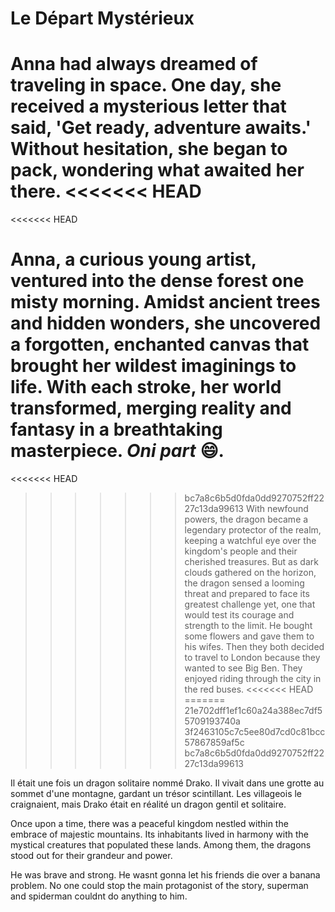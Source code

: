 #  Le Départ Mystérieux

Anna had always dreamed of traveling in space. One day, she received a mysterious letter that said, 'Get ready, adventure awaits.' Without hesitation, she began to pack, wondering what awaited her there.
<<<<<<< HEAD
=======
<<<<<<< HEAD

**Anna**, a curious young artist, ventured into the dense forest one misty morning. Amidst ancient trees and hidden wonders, she uncovered a forgotten, enchanted canvas that brought her wildest imaginings to life. With each stroke, her world transformed, merging reality and fantasy in a breathtaking masterpiece. *Oni part* :smile:.
=======
<<<<<<< HEAD
>>>>>>> bc7a8c6b5d0fda0dd9270752ff2227c13da99613
With newfound powers, the dragon became a legendary protector of the realm, keeping a watchful eye over the kingdom's people and their cherished treasures. But as dark clouds gathered on the horizon, the dragon sensed a looming threat and prepared to face its greatest challenge yet, one that would test its courage and strength to the limit.
He bought some flowers and gave them to his wifes.
Then they both decided to travel to London because they wanted to see Big Ben.
They enjoyed riding through the city in the red buses.
<<<<<<< HEAD
=======
>>>>>>> 21e702dff1ef1c60a24a388ec7df55709193740a
>>>>>>> 3f2463105c7c5ee80d7cd0c81bcc57867859af5c
>>>>>>> bc7a8c6b5d0fda0dd9270752ff2227c13da99613

Il était une fois un dragon solitaire nommé Drako. Il vivait dans une grotte au sommet d'une montagne, gardant un trésor scintillant. Les villageois le craignaient, mais Drako était en réalité un dragon gentil et solitaire.

Once upon a time, there was a peaceful kingdom nestled within the embrace of majestic mountains. Its inhabitants lived in harmony with the mystical creatures that populated these lands. Among them, the dragons stood out for their grandeur and power.

He was brave and strong. He wasnt gonna let his friends die over a banana problem. No one could stop the main protagonist of the story, superman and spiderman couldnt do anything to him.
